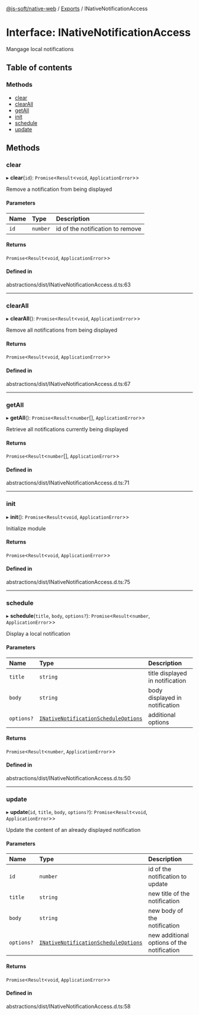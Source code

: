[@js-soft/native-web](../README.md) / [Exports](../modules.md) / INativeNotificationAccess

# Interface: INativeNotificationAccess

Mangage local notifications

## Table of contents

### Methods

-   [clear](INativeNotificationAccess.md#clear)
-   [clearAll](INativeNotificationAccess.md#clearall)
-   [getAll](INativeNotificationAccess.md#getall)
-   [init](INativeNotificationAccess.md#init)
-   [schedule](INativeNotificationAccess.md#schedule)
-   [update](INativeNotificationAccess.md#update)

## Methods

### clear

▸ **clear**(`id`): `Promise`<`Result`<`void`, `ApplicationError`\>\>

Remove a notification from being displayed

#### Parameters

| Name | Type     | Description                      |
| :--- | :------- | :------------------------------- |
| `id` | `number` | id of the notification to remove |

#### Returns

`Promise`<`Result`<`void`, `ApplicationError`\>\>

#### Defined in

abstractions/dist/INativeNotificationAccess.d.ts:63

---

### clearAll

▸ **clearAll**(): `Promise`<`Result`<`void`, `ApplicationError`\>\>

Remove all notifications from being displayed

#### Returns

`Promise`<`Result`<`void`, `ApplicationError`\>\>

#### Defined in

abstractions/dist/INativeNotificationAccess.d.ts:67

---

### getAll

▸ **getAll**(): `Promise`<`Result`<`number`[], `ApplicationError`\>\>

Retrieve all notifications currently being displayed

#### Returns

`Promise`<`Result`<`number`[], `ApplicationError`\>\>

#### Defined in

abstractions/dist/INativeNotificationAccess.d.ts:71

---

### init

▸ **init**(): `Promise`<`Result`<`void`, `ApplicationError`\>\>

Initialize module

#### Returns

`Promise`<`Result`<`void`, `ApplicationError`\>\>

#### Defined in

abstractions/dist/INativeNotificationAccess.d.ts:75

---

### schedule

▸ **schedule**(`title`, `body`, `options?`): `Promise`<`Result`<`number`, `ApplicationError`\>\>

Display a local notification

#### Parameters

| Name       | Type                                                                          | Description                     |
| :--------- | :---------------------------------------------------------------------------- | :------------------------------ |
| `title`    | `string`                                                                      | title displayed in notification |
| `body`     | `string`                                                                      | body displayed in notification  |
| `options?` | [`INativeNotificationScheduleOptions`](INativeNotificationScheduleOptions.md) | additional options              |

#### Returns

`Promise`<`Result`<`number`, `ApplicationError`\>\>

#### Defined in

abstractions/dist/INativeNotificationAccess.d.ts:50

---

### update

▸ **update**(`id`, `title`, `body`, `options?`): `Promise`<`Result`<`void`, `ApplicationError`\>\>

Update the content of an already displayed notification

#### Parameters

| Name       | Type                                                                          | Description                                |
| :--------- | :---------------------------------------------------------------------------- | :----------------------------------------- |
| `id`       | `number`                                                                      | id of the notification to update           |
| `title`    | `string`                                                                      | new title of the notification              |
| `body`     | `string`                                                                      | new body of the notification               |
| `options?` | [`INativeNotificationScheduleOptions`](INativeNotificationScheduleOptions.md) | new additional options of the notification |

#### Returns

`Promise`<`Result`<`void`, `ApplicationError`\>\>

#### Defined in

abstractions/dist/INativeNotificationAccess.d.ts:58
